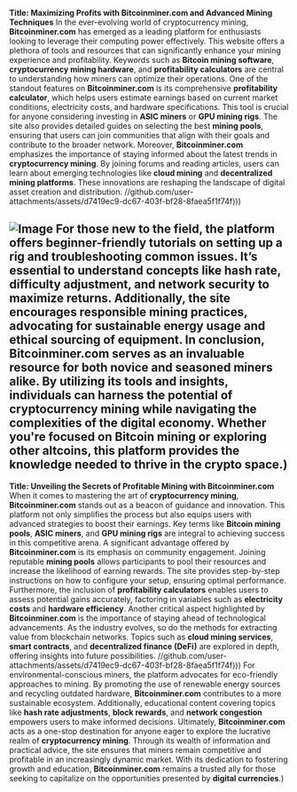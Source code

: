 **Title: Maximizing Profits with Bitcoinminer.com and Advanced Mining Techniques**
In the ever-evolving world of cryptocurrency mining, **Bitcoinminer.com** has emerged as a leading platform for enthusiasts looking to leverage their computing power effectively. This website offers a plethora of tools and resources that can significantly enhance your mining experience and profitability. Keywords such as **Bitcoin mining software**, **cryptocurrency mining hardware**, and **profitability calculators** are central to understanding how miners can optimize their operations.
One of the standout features on **Bitcoinminer.com** is its comprehensive **profitability calculator**, which helps users estimate earnings based on current market conditions, electricity costs, and hardware specifications. This tool is crucial for anyone considering investing in **ASIC miners** or **GPU mining rigs**. The site also provides detailed guides on selecting the best **mining pools**, ensuring that users can join communities that align with their goals and contribute to the broader network.
Moreover, **Bitcoinminer.com** emphasizes the importance of staying informed about the latest trends in **cryptocurrency mining**. By joining forums and reading articles, users can learn about emerging technologies like **cloud mining** and **decentralized mining platforms**. These innovations are reshaping the landscape of digital asset creation and distribution.
 //github.com/user-attachments/assets/d7419ec9-dc67-403f-bf28-8faea5f1f74f)))

![Image](https://github.com/user-attachments/assets/d7419ec9-dc67-403f-bf28-8faea5f1f74f)
For those new to the field, the platform offers beginner-friendly tutorials on setting up a **rig** and troubleshooting common issues. It’s essential to understand concepts like **hash rate**, **difficulty adjustment**, and **network security** to maximize returns. Additionally, the site encourages responsible mining practices, advocating for sustainable energy usage and ethical sourcing of equipment.
In conclusion, **Bitcoinminer.com** serves as an invaluable resource for both novice and seasoned miners alike. By utilizing its tools and insights, individuals can harness the potential of **cryptocurrency mining** while navigating the complexities of the digital economy. Whether you're focused on **Bitcoin mining** or exploring other altcoins, this platform provides the knowledge needed to thrive in the crypto space.)
---
**Title: Unveiling the Secrets of Profitable Mining with Bitcoinminer.com**
When it comes to mastering the art of **cryptocurrency mining**, **Bitcoinminer.com** stands out as a beacon of guidance and innovation. This platform not only simplifies the process but also equips users with advanced strategies to boost their earnings. Key terms like **Bitcoin mining pools**, **ASIC miners**, and **GPU mining rigs** are integral to achieving success in this competitive arena.
A significant advantage offered by **Bitcoinminer.com** is its emphasis on community engagement. Joining reputable **mining pools** allows participants to pool their resources and increase the likelihood of earning rewards. The site provides step-by-step instructions on how to configure your setup, ensuring optimal performance. Furthermore, the inclusion of **profitability calculators** enables users to assess potential gains accurately, factoring in variables such as **electricity costs** and **hardware efficiency**.
Another critical aspect highlighted by **Bitcoinminer.com** is the importance of staying ahead of technological advancements. As the industry evolves, so do the methods for extracting value from blockchain networks. Topics such as **cloud mining services**, **smart contracts**, and **decentralized finance (DeFi)** are explored in depth, offering insights into future possibilities.
 //github.com/user-attachments/assets/d7419ec9-dc67-403f-bf28-8faea5f1f74f)))
For environmental-conscious miners, the platform advocates for eco-friendly approaches to mining. By promoting the use of renewable energy sources and recycling outdated hardware, **Bitcoinminer.com** contributes to a more sustainable ecosystem. Additionally, educational content covering topics like **hash rate adjustments**, **block rewards**, and **network congestion** empowers users to make informed decisions.
Ultimately, **Bitcoinminer.com** acts as a one-stop destination for anyone eager to explore the lucrative realm of **cryptocurrency mining**. Through its wealth of information and practical advice, the site ensures that miners remain competitive and profitable in an increasingly dynamic market. With its dedication to fostering growth and education, **Bitcoinminer.com** remains a trusted ally for those seeking to capitalize on the opportunities presented by **digital currencies**.)
